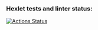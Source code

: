 ### Hexlet tests and linter status:
[![Actions Status](https://github.com/GlebShushakov/python-project-49/workflows/hexlet-check/badge.svg)](https://github.com/GlebShushakov/python-project-49/actions)